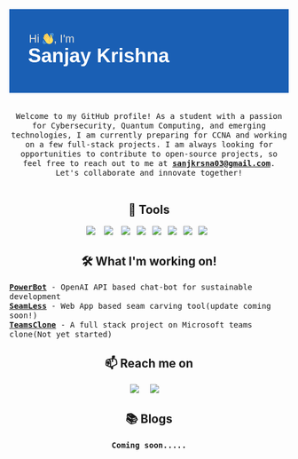 <div align="center">
  <img src="https://github.com/sanj33krsna/sanj33krsna/blob/main/Demo/header.png" alt="header"/>
</div>
<h2 align="center"></h2>

<p align="center">
  <samp>Welcome to my GitHub profile! As a student with a passion for Cybersecurity, Quantum Computing, and emerging technologies, I am currently preparing for CCNA and working on a few full-stack projects. I am always looking for opportunities to contribute to open-source projects, so feel free to reach out to me at <strong><a href="mailto:sanjkrsna03@gmail.com">sanjkrsna03@gmail.com</a></strong>. Let's collaborate and innovate together!</samp>
  <br> <br>
</p> 

<h2 align="center"> 🔭 Tools</h2>
<p align="center">
  <img src="https://img.shields.io/badge/Python3%20-%231572B6.svg?&style=for-the-badge&logo=python&logoColor=yellow" />&nbsp;&nbsp;&nbsp;
  <img src="https://img.shields.io/badge/HTML%20-%2300D9FF.svg?&style=for-the-badge&logo=HTML5&logoColor=white" />&nbsp;&nbsp;&nbsp;
  <img src="https://img.shields.io/badge/CSS3%20-%23D14836.svg?&style=for-the-badge&logo=CSS3&logoColor=white" />&nbsp;&nbsp;
  <img src="https://img.shields.io/badge/scikit-learn%20-%23D14836.svg?&style=for-the-badge&logo=scikit-learn&logoColor=yellow" />&nbsp;&nbsp;
  <img src="https://img.shields.io/badge/Github%20-%2312100E.svg?&style=for-the-badge&logo=GitHub&logoColor=white" />&nbsp;&nbsp;
  <img src="hhttps://img.shields.io/badge/Linux-FCC624?style=for-the-badge&logo=linux&logoColor=black" />&nbsp;&nbsp;
  <img src="https://img.shields.io/badge/Java-ED8B00?style=for-the-badge&logo=openjdk&logoColor=white" />&nbsp;&nbsp;
  <img src="https://img.shields.io/badge/JavaScript-F7DF1E?style=for-the-badge&logo=javascript&logoColor=black" />&nbsp;&nbsp;
</p>

<h2 align="center">🛠️ What I'm working on!</h2>
<p align="center">
  
</p align="center">
  <samp><strong><a href="https://github.com/sanj33krsna/Code-Bot-PowerBot">PowerBot</a></strong> - OpenAI API based chat-bot for sustainable development</samp>
  <br>
  <samp><strong><a href="https://github.com/sanj33krsna/Seam-Carving">SeamLess</a></strong> - Web App based seam carving tool(update coming soon!)</samp>
  <br>
  <samp><strong><a href="">TeamsClone</a></strong> - A full stack project on Microsoft teams clone(Not yet started)</samp>
</p>

<h2  align="center">📫 Reach me on</h2>
<p align="center">
  <a target="_blank"href="https://www.linkedin.com/in/sanjay-krishna-rajmohan-menon"><img src="https://img.shields.io/badge/linkedin-%230077B5.svg?&style=for-the-badge&logo=linkedin&logoColor=white" /></a>&nbsp;&nbsp;&nbsp;&nbsp;
  <a href="mailto:sanjkrsna03@gmail.com?subject=Hello%20Vi,%20From%20Github"><img src="https://img.shields.io/badge/gmail-%23D14836.svg?&style=for-the-badge&logo=gmail&logoColor=white" /></a>&nbsp;&nbsp;&nbsp;&nbsp;
</p>

<h2  align="center">📚 Blogs</h2>
<p align="center">
  <samp><strong> Coming soon..... </strong></samp>

